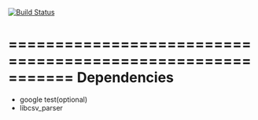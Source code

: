 
[![Build Status](https://travis-ci.org/alexandruiancu/libbanking.svg?branch=master)](https://travis-ci.org/alexandruiancu/libbanking)

===========================================================
Dependencies
===========================================================
 - google test(optional)
 - libcsv_parser
 
 
 
